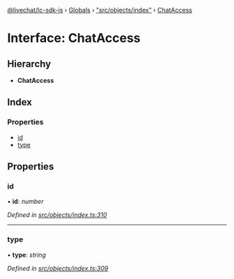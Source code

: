 [@livechat/lc-sdk-js](../README.md) › [Globals](../globals.md) › ["src/objects/index"](../modules/_src_objects_index_.md) › [ChatAccess](_src_objects_index_.chataccess.md)

# Interface: ChatAccess

## Hierarchy

* **ChatAccess**

## Index

### Properties

* [id](_src_objects_index_.chataccess.md#id)
* [type](_src_objects_index_.chataccess.md#type)

## Properties

###  id

• **id**: *number*

*Defined in [src/objects/index.ts:310](https://github.com/livechat/lc-sdk-js/blob/de56f05/src/objects/index.ts#L310)*

___

###  type

• **type**: *string*

*Defined in [src/objects/index.ts:309](https://github.com/livechat/lc-sdk-js/blob/de56f05/src/objects/index.ts#L309)*
